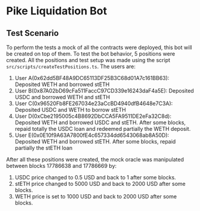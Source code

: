 # Pike Liquidation Bot

## Test Scenario

To perform the tests a mock of all the contracts were deployed, this bot will be created on top of them. To test the bot behavior, 5 positions were created. All the positions and test setup was made using the script `src/scripts/createTestPositions.ts`. The users are:

1. User A(0x62dd5BF48A9DC65113DF25B3C68d01A7c161BB63): Deposited WETH and borrowed stETH
2. User B(0x87A02bD69cFa511FaccC97CD339e16243daF4a5E): Deposited USDC and borrowed WETH and stETH
3. User C(0x96520Fb8FE267034e23aCcBD4940dfB4648e7C3A): Deposited USDC and WETH to borrow stETH
4. User D(0xCbe2195005c4B8692DbCCA5FA9511DE2eFa32C8d): Deposited WETH and borrowed USDC and stETH. After some blocks, repaid totally the USDC loan and redeemed partially the WETH deposit.
5. User E(0x0E10f9A63A7800fE4c657334dd6543068ab8A50D): Deposited WETH and borrowed stETH. After some blocks, repaid partially the stETH loan

After all these positions were created, the mock oracle was manipulated between blocks 17786638 and 17786669 by:
1. USDC price changed to 0.5 USD and back to 1 after some blocks.
2. stETH price changed to 5000 USD and back to 2000 USD after some blocks.
3. WETH price is set to 1000 USD and back to 2000 USD after some blocks.

